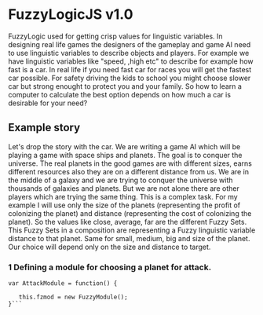 # FuzzyLogicJS v1.0
FuzzyLogic used for getting crisp values for linguistic variables.
In designing real life games the designers of the gameplay and game AI need to use linguistic 
variables to describe objects and players. For example we have linguistic variables like "speed, 
 ,high etc" to describe for example how fast is a car. In real life if you need fast car 
for races you will get the fastest car possible. For safety driving the kids to school you might 
choose slower car but strong enought to protect you and your family. So how to learn a computer 
to calculate the best option depends on how much a car is desirable for your need?


## Example story
Let's drop the story with the car. We are writing a game AI which will be playing a game with 
space ships and planets. The goal is to conquer the universe. The real planets in the good games 
are with different sizes, earns different resources also they are on a different distance from us.
We are in the middle of a galaxy and we are trying to conquer the universe with thousands of 
galaxies and planets. But we are not alone there are other players which are trying the same thing.
This is a complex task. For my example I will use only the size of the planets (representing 
the profit of colonizing the planet) and distance (representing the cost of colonizing the planet).
So the values like close, average, far are the different Fuzzy Sets. This Fuzzy Sets in a composition
 are representing a Fuzzy linguistic variable distance to that planet. Same for small, medium, big and
 size of the planet. Our choice will depend only on the size and distance to target.


 ### 1 Defining a module for choosing a planet for attack.
 ```
 var AttackModule = function() {

    this.fzmod = new FuzzyModule();
}```